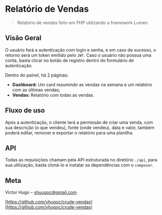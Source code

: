 # Relatório de Vendas

> Relatório de vendas feito em PHP utilizando o framework Lumen.

## Visão Geral
O usuário fará a autenticação com login e senha, e em caso de sucesso, o retorno será um token emitido pelo `JWT`. Caso o usuário não possua uma conta, basta clicar no botão de registro dentro do formulário de autenticação.

Dentro do painel, há 2 páginas: 
 - **Dashboard:** Um card resumindo as vendas na semana e um relatório com as últimas vendas;
 - **Vendas:** Relatório com todas as vendas.


## Fluxo de uso
Após a autenticação, o cliente terá a permissão de criar uma venda, com sua descrição (o que vendeu), fonte (onde vendeu), data e valor, também poderá editar, remover e exportar o relatório para uma planilha.


## API
Todas as requisições chamam pela API estruturada no diretório `./api`, para sua utilização, basta cloná-lo e instalar as dependências com o `composer`.


## Meta
Victor Hugo – vhuugoc@gmail.com

[https://github.com/vhugoc/crude-vendas](https://github.com/vhugoc/crude-vendas)

